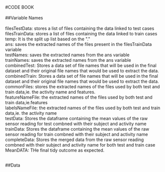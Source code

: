 #CODE BOOK<br /><br />
##Variable Names<br /><br />
filesTestData: stores a list of files containing the data linked to test cases<br />
filesTrainData: stores a list of files containing the data linked to train cases<br />
temp: It is the split up list based on the "."<br />
ans: saves the extracted names of the files present in the filesTrainData variable<br />
testNames: saves the extracted names from the ans variable<br />
trainNames: saves the extracted names from the ans variable<br />
combinedTest: Stores a data set of file names that will be used in the final dataset and their original file names that would be used to extract the data.<br />
combinedTrain: Stores a data set of file names that will be used in the final dataset and their original file names that would be used to extract the data.<br />
commonFiles: stores the extracted names of the files used by both test and train data,ie. the activity name and features.<br />
featureNameFile: the extracted names of the files used by both test and train data,ie.features<br />
labelsNameFile: the extracted names of the files used by both test and train data,ie. the activity name<br />
testData: Stores the dataframe containing the mean values of the raw sensor reading for  test combned with their subject and activity name<br />
trainData:  Stores the dataframe containing the mean values of the raw sensor reading for train combned with their subject and activity name<br />
completeData: Stores the merged data from the raw sensor reading combned with their subject and activity name for both test and train case<br />
MeanDATA: THe final tidy outcome as expected.<br /><br />

##Data


